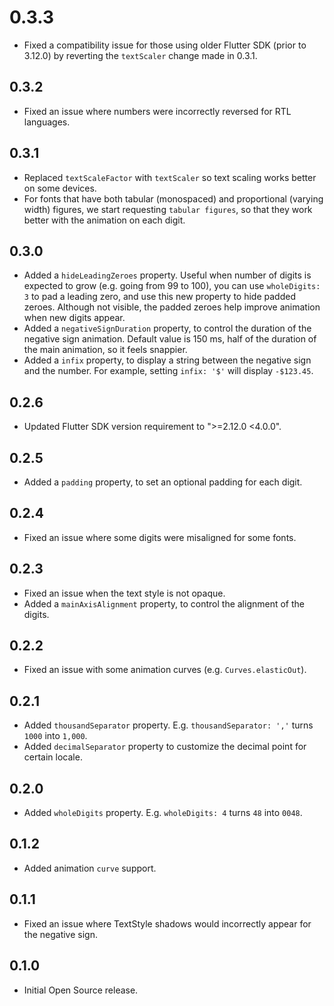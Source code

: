 # 0.3.3

* Fixed a compatibility issue for those using older Flutter SDK (prior to 3.12.0) by reverting
  the `textScaler` change made in 0.3.1.

## 0.3.2

* Fixed an issue where numbers were incorrectly reversed for RTL languages.

## 0.3.1

* Replaced `textScaleFactor` with `textScaler` so text scaling works better on some devices.
* For fonts that have both tabular (monospaced) and proportional (varying width) figures, we start
  requesting `tabular figures`, so that they work better with the animation on each digit.

## 0.3.0

* Added a `hideLeadingZeroes` property. Useful when number of digits is expected to grow (e.g.
  going from 99 to 100), you can use `wholeDigits: 3` to pad a leading zero, and use this new
  property to hide padded zeroes. Although not visible, the padded zeroes help improve animation
  when new digits appear.
* Added a `negativeSignDuration` property, to control the duration of the negative sign animation.
  Default value is 150 ms, half of the duration of the main animation, so it feels snappier.
* Added a `infix` property, to display a string between the negative sign and the number. For
  example, setting `infix: '$'` will display `-$123.45`.

## 0.2.6

* Updated Flutter SDK version requirement to ">=2.12.0 <4.0.0".

## 0.2.5

* Added a `padding` property, to set an optional padding for each digit.

## 0.2.4

* Fixed an issue where some digits were misaligned for some fonts.

## 0.2.3

* Fixed an issue when the text style is not opaque.
* Added a `mainAxisAlignment` property, to control the alignment of the digits.

## 0.2.2

* Fixed an issue with some animation curves (e.g. `Curves.elasticOut`).

## 0.2.1

* Added `thousandSeparator` property. E.g. `thousandSeparator: ','` turns `1000` into `1,000`.
* Added `decimalSeparator` property to customize the decimal point for certain locale.

## 0.2.0

* Added `wholeDigits` property. E.g. `wholeDigits: 4` turns `48` into `0048`.

## 0.1.2

* Added animation `curve` support.

## 0.1.1

* Fixed an issue where TextStyle shadows would incorrectly appear for the negative sign.

## 0.1.0

* Initial Open Source release.